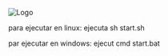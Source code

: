 ![Logo](https://i.imgur.com/Bz0yTs5.jpg)

para ejecutar en linux: 
ejecuta sh start.sh

par ejecutar en windows:
ejecut cmd start.bat